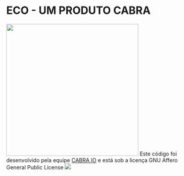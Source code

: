 <h1>ECO - UM PRODUTO CABRA</h1>
<img src="http://cabra.io/images/logo.png" width="350px">
Este código foi desenvolvido pela equipe <a href="http://cabra.io">CABRA IO</a> e está sob a licença GNU Affero General Public License


<img src="https://www.gnu.org/graphics/agplv3-88x31.png">
